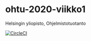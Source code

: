 # ohtu-2020-viikko1
Helsingin yliopisto, Ohjelmistotuotanto

[![CircleCI](https://circleci.com/gh/artoh/ohtu-2020-viikko1.svg?style=svg)](https://circleci.com/gh/artoh/ohtu-2020-viikko1)
